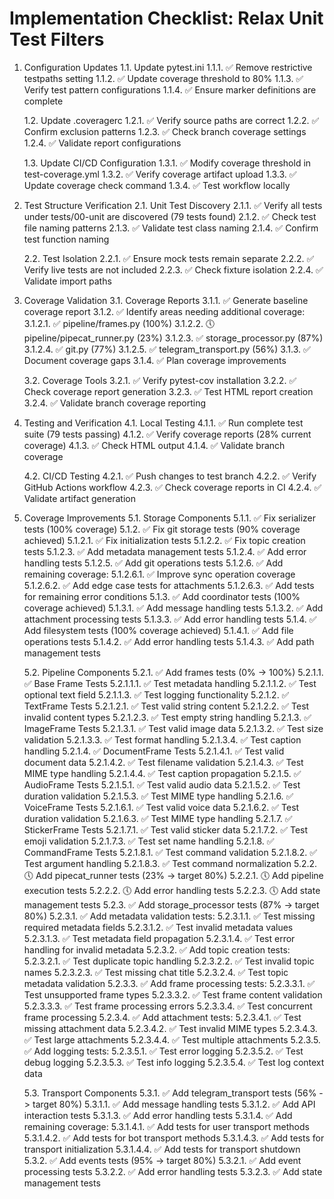 # Implementation Checklist: Relax Unit Test Filters

1. Configuration Updates
   1.1. Update pytest.ini
        1.1.1. ✅ Remove restrictive testpaths setting
        1.1.2. ✅ Update coverage threshold to 80%
        1.1.3. ✅ Verify test pattern configurations
        1.1.4. ✅ Ensure marker definitions are complete

   1.2. Update .coveragerc
        1.2.1. ✅ Verify source paths are correct
        1.2.2. ✅ Confirm exclusion patterns
        1.2.3. ✅ Check branch coverage settings
        1.2.4. ✅ Validate report configurations

   1.3. Update CI/CD Configuration
        1.3.1. ✅ Modify coverage threshold in test-coverage.yml
        1.3.2. ✅ Verify coverage artifact upload
        1.3.3. ✅ Update coverage check command
        1.3.4. ✅ Test workflow locally

2. Test Structure Verification
   2.1. Unit Test Discovery
        2.1.1. ✅ Verify all tests under tests/00-unit are discovered (79 tests found)
        2.1.2. ✅ Check test file naming patterns
        2.1.3. ✅ Validate test class naming
        2.1.4. ✅ Confirm test function naming

   2.2. Test Isolation
        2.2.1. ✅ Ensure mock tests remain separate
        2.2.2. ✅ Verify live tests are not included
        2.2.3. ✅ Check fixture isolation
        2.2.4. ✅ Validate import paths

3. Coverage Validation
   3.1. Coverage Reports
        3.1.1. ✅ Generate baseline coverage report
        3.1.2. ✅ Identify areas needing additional coverage:
               3.1.2.1. ✅ pipeline/frames.py (100%)
               3.1.2.2. 🕔 pipeline/pipecat_runner.py (23%)
               3.1.2.3. ✅ storage_processor.py (87%)
               3.1.2.4. ✅ git.py (77%)
               3.1.2.5. ✅ telegram_transport.py (56%)
        3.1.3. ✅ Document coverage gaps
        3.1.4. ✅ Plan coverage improvements

   3.2. Coverage Tools
        3.2.1. ✅ Verify pytest-cov installation
        3.2.2. ✅ Check coverage report generation
        3.2.3. ✅ Test HTML report creation
        3.2.4. ✅ Validate branch coverage reporting

4. Testing and Verification
   4.1. Local Testing
        4.1.1. ✅ Run complete test suite (79 tests passing)
        4.1.2. ✅ Verify coverage reports (28% current coverage)
        4.1.3. ✅ Check HTML output
        4.1.4. ✅ Validate branch coverage

   4.2. CI/CD Testing
        4.2.1. ✅ Push changes to test branch
        4.2.2. ✅ Verify GitHub Actions workflow
        4.2.3. ✅ Check coverage reports in CI
        4.2.4. ✅ Validate artifact generation

5. Coverage Improvements
   5.1. Storage Components
        5.1.1. ✅ Fix serializer tests (100% coverage)
        5.1.2. ✅ Fix git storage tests (90% coverage achieved)
               5.1.2.1. ✅ Fix initialization tests
               5.1.2.2. ✅ Fix topic creation tests
               5.1.2.3. ✅ Add metadata management tests
               5.1.2.4. ✅ Add error handling tests
               5.1.2.5. ✅ Add git operations tests
               5.1.2.6. ✅ Add remaining coverage:
                       5.1.2.6.1. ✅ Improve sync operation coverage
                       5.1.2.6.2. ✅ Add edge case tests for attachments
                       5.1.2.6.3. ✅ Add tests for remaining error conditions
        5.1.3. ✅ Add coordinator tests (100% coverage achieved)
               5.1.3.1. ✅ Add message handling tests
               5.1.3.2. ✅ Add attachment processing tests
               5.1.3.3. ✅ Add error handling tests
        5.1.4. ✅ Add filesystem tests (100% coverage achieved)
               5.1.4.1. ✅ Add file operations tests
               5.1.4.2. ✅ Add error handling tests
               5.1.4.3. ✅ Add path management tests

   5.2. Pipeline Components
        5.2.1. ✅ Add frames tests (0% -> 100%)
               5.2.1.1. ✅ Base Frame Tests
                       5.2.1.1.1. ✅ Test metadata handling
                       5.2.1.1.2. ✅ Test optional text field
                       5.2.1.1.3. ✅ Test logging functionality
               5.2.1.2. ✅ TextFrame Tests
                       5.2.1.2.1. ✅ Test valid string content
                       5.2.1.2.2. ✅ Test invalid content types
                       5.2.1.2.3. ✅ Test empty string handling
               5.2.1.3. ✅ ImageFrame Tests
                       5.2.1.3.1. ✅ Test valid image data
                       5.2.1.3.2. ✅ Test size validation
                       5.2.1.3.3. ✅ Test format handling
                       5.2.1.3.4. ✅ Test caption handling
               5.2.1.4. ✅ DocumentFrame Tests
                       5.2.1.4.1. ✅ Test valid document data
                       5.2.1.4.2. ✅ Test filename validation
                       5.2.1.4.3. ✅ Test MIME type handling
                       5.2.1.4.4. ✅ Test caption propagation
               5.2.1.5. ✅ AudioFrame Tests
                       5.2.1.5.1. ✅ Test valid audio data
                       5.2.1.5.2. ✅ Test duration validation
                       5.2.1.5.3. ✅ Test MIME type handling
               5.2.1.6. ✅ VoiceFrame Tests
                       5.2.1.6.1. ✅ Test valid voice data
                       5.2.1.6.2. ✅ Test duration validation
                       5.2.1.6.3. ✅ Test MIME type handling
               5.2.1.7. ✅ StickerFrame Tests
                       5.2.1.7.1. ✅ Test valid sticker data
                       5.2.1.7.2. ✅ Test emoji validation
                       5.2.1.7.3. ✅ Test set name handling
               5.2.1.8. ✅ CommandFrame Tests
                       5.2.1.8.1. ✅ Test command validation
                       5.2.1.8.2. ✅ Test argument handling
                       5.2.1.8.3. ✅ Test command normalization
        5.2.2. 🕔 Add pipecat_runner tests (23% -> target 80%)
               5.2.2.1. 🕔 Add pipeline execution tests
               5.2.2.2. 🕔 Add error handling tests
               5.2.2.3. 🕔 Add state management tests
        5.2.3. ✅ Add storage_processor tests (87% -> target 80%)
               5.2.3.1. ✅ Add metadata validation tests:
                       5.2.3.1.1. ✅ Test missing required metadata fields
                       5.2.3.1.2. ✅ Test invalid metadata values
                       5.2.3.1.3. ✅ Test metadata field propagation
                       5.2.3.1.4. ✅ Test error handling for invalid metadata
               5.2.3.2. ✅ Add topic creation tests:
                       5.2.3.2.1. ✅ Test duplicate topic handling
                       5.2.3.2.2. ✅ Test invalid topic names
                       5.2.3.2.3. ✅ Test missing chat title
                       5.2.3.2.4. ✅ Test topic metadata validation
               5.2.3.3. ✅ Add frame processing tests:
                       5.2.3.3.1. ✅ Test unsupported frame types
                       5.2.3.3.2. ✅ Test frame content validation
                       5.2.3.3.3. ✅ Test frame processing errors
                       5.2.3.3.4. ✅ Test concurrent frame processing
               5.2.3.4. ✅ Add attachment tests:
                       5.2.3.4.1. ✅ Test missing attachment data
                       5.2.3.4.2. ✅ Test invalid MIME types
                       5.2.3.4.3. ✅ Test large attachments
                       5.2.3.4.4. ✅ Test multiple attachments
               5.2.3.5. ✅ Add logging tests:
                       5.2.3.5.1. ✅ Test error logging
                       5.2.3.5.2. ✅ Test debug logging
                       5.2.3.5.3. ✅ Test info logging
                       5.2.3.5.4. ✅ Test log context data

   5.3. Transport Components
        5.3.1. ✅ Add telegram_transport tests (56% -> target 80%)
               5.3.1.1. ✅ Add message handling tests
               5.3.1.2. ✅ Add API interaction tests
               5.3.1.3. ✅ Add error handling tests
               5.3.1.4. ✅ Add remaining coverage:
                       5.3.1.4.1. ✅ Add tests for user transport methods
                       5.3.1.4.2. ✅ Add tests for bot transport methods
                       5.3.1.4.3. ✅ Add tests for transport initialization
                       5.3.1.4.4. ✅ Add tests for transport shutdown
        5.3.2. ✅ Add events tests (95% -> target 80%)
               5.3.2.1. ✅ Add event processing tests
               5.3.2.2. ✅ Add error handling tests
               5.3.2.3. ✅ Add state management tests 